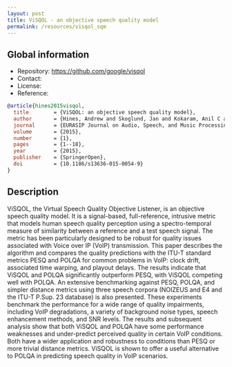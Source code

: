 ```yaml
---
layout: post
title: ViSQOL - an objective speech quality model
permalink: /resources/visqol_sqm
---
```


## Global information

  - Repository: <https://github.com/google/visqol>
  - Contact:
  - License:
  - Reference:

```bibtex
@article{hines2015visqol,
  title        = {ViSQOL: an objective speech quality model},
  author       = {Hines, Andrew and Skoglund, Jan and Kokaram, Anil C and Harte, Naomi},
  journal      = {EURASIP Journal on Audio, Speech, and Music Processing},
  volume       = {2015},
  number       = {1},
  pages        = {1--18},
  year         = {2015},
  publisher    = {SpringerOpen},
  doi          = {10.1186/s13636-015-0054-9}
}
```

## Description

ViSQOL, the Virtual Speech Quality Objective Listener, is an objective speech quality model. It is a signal-based, full-reference, intrusive metric that models human speech quality perception using a spectro-temporal measure of similarity between a reference and a test speech signal. The metric has been particularly designed to be robust for quality issues associated with Voice over IP (VoIP) transmission. This paper describes the algorithm and compares the quality predictions with the ITU-T standard metrics PESQ and POLQA for common problems in VoIP: clock drift, associated time warping, and playout delays. The results indicate that ViSQOL and POLQA significantly outperform PESQ, with ViSQOL competing well with POLQA. An extensive benchmarking against PESQ, POLQA, and simpler distance metrics using three speech corpora (NOIZEUS and E4 and the ITU-T P.Sup. 23 database) is also presented. These experiments benchmark the performance for a wide range of quality impairments, including VoIP degradations, a variety of background noise types, speech enhancement methods, and SNR levels. The results and subsequent analysis show that both ViSQOL and POLQA have some performance weaknesses and under-predict perceived quality in certain VoIP conditions. Both have a wider application and robustness to conditions than PESQ or more trivial distance metrics. ViSQOL is shown to offer a useful alternative to POLQA in predicting speech quality in VoIP scenarios.
